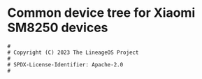 # Common device tree for Xiaomi SM8250 devices

```
#
# Copyright (C) 2023 The LineageOS Project
#
# SPDX-License-Identifier: Apache-2.0
#
```
